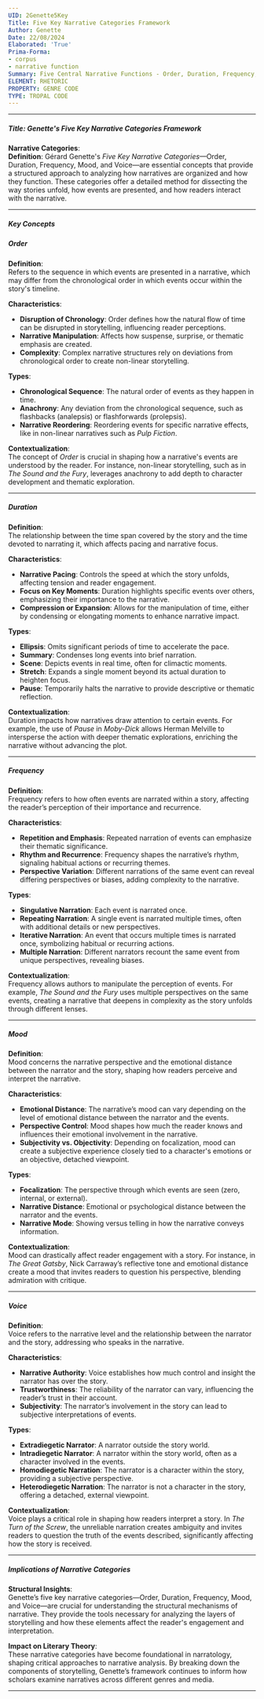 ```yaml
---
UID: 2Genette5Key
Title: Five Key Narrative Categories Framework
Author: Genette
Date: 22/08/2024
Elaborated: 'True'
Prima-Forma:
- corpus
- narrative function
Summary: Five Central Narrative Functions - Order, Duration, Frequency, Mood, Voice
ELEMENT: RHETORIC
PROPERTY: GENRE CODE
TYPE: TROPAL CODE
---
```

---

##### Title: **Genette's Five Key Narrative Categories Framework**

**Narrative Categories**:  
   **Definition**: Gérard Genette's *Five Key Narrative Categories*—Order, Duration, Frequency, Mood, and Voice—are essential concepts that provide a structured approach to analyzing how narratives are organized and how they function. These categories offer a detailed method for dissecting the way stories unfold, how events are presented, and how readers interact with the narrative.

---

##### Key Concepts

##### **Order**

**Definition**:  
   Refers to the sequence in which events are presented in a narrative, which may differ from the chronological order in which events occur within the story's timeline.

**Characteristics**:  
   - **Disruption of Chronology**: Order defines how the natural flow of time can be disrupted in storytelling, influencing reader perceptions.  
   - **Narrative Manipulation**: Affects how suspense, surprise, or thematic emphasis are created.  
   - **Complexity**: Complex narrative structures rely on deviations from chronological order to create non-linear storytelling.

**Types**:  
   - **Chronological Sequence**: The natural order of events as they happen in time.  
   - **Anachrony**: Any deviation from the chronological sequence, such as flashbacks (analepsis) or flashforwards (prolepsis).  
   - **Narrative Reordering**: Reordering events for specific narrative effects, like in non-linear narratives such as *Pulp Fiction*.

**Contextualization**:  
   The concept of *Order* is crucial in shaping how a narrative's events are understood by the reader. For instance, non-linear storytelling, such as in *The Sound and the Fury*, leverages anachrony to add depth to character development and thematic exploration.

---

##### **Duration**

**Definition**:  
   The relationship between the time span covered by the story and the time devoted to narrating it, which affects pacing and narrative focus.

**Characteristics**:  
   - **Narrative Pacing**: Controls the speed at which the story unfolds, affecting tension and reader engagement.  
   - **Focus on Key Moments**: Duration highlights specific events over others, emphasizing their importance to the narrative.  
   - **Compression or Expansion**: Allows for the manipulation of time, either by condensing or elongating moments to enhance narrative impact.

**Types**:  
   - **Ellipsis**: Omits significant periods of time to accelerate the pace.  
   - **Summary**: Condenses long events into brief narration.  
   - **Scene**: Depicts events in real time, often for climactic moments.  
   - **Stretch**: Expands a single moment beyond its actual duration to heighten focus.  
   - **Pause**: Temporarily halts the narrative to provide descriptive or thematic reflection.

**Contextualization**:  
   Duration impacts how narratives draw attention to certain events. For example, the use of *Pause* in *Moby-Dick* allows Herman Melville to intersperse the action with deeper thematic explorations, enriching the narrative without advancing the plot.

---

##### **Frequency**

**Definition**:  
   Frequency refers to how often events are narrated within a story, affecting the reader’s perception of their importance and recurrence.

**Characteristics**:  
   - **Repetition and Emphasis**: Repeated narration of events can emphasize their thematic significance.  
   - **Rhythm and Recurrence**: Frequency shapes the narrative’s rhythm, signaling habitual actions or recurring themes.  
   - **Perspective Variation**: Different narrations of the same event can reveal differing perspectives or biases, adding complexity to the narrative.

**Types**:  
   - **Singulative Narration**: Each event is narrated once.  
   - **Repeating Narration**: A single event is narrated multiple times, often with additional details or new perspectives.  
   - **Iterative Narration**: An event that occurs multiple times is narrated once, symbolizing habitual or recurring actions.  
   - **Multiple Narration**: Different narrators recount the same event from unique perspectives, revealing biases.

**Contextualization**:  
   Frequency allows authors to manipulate the perception of events. For example, *The Sound and the Fury* uses multiple perspectives on the same events, creating a narrative that deepens in complexity as the story unfolds through different lenses.

---

##### **Mood**

**Definition**:  
   Mood concerns the narrative perspective and the emotional distance between the narrator and the story, shaping how readers perceive and interpret the narrative.

**Characteristics**:  
   - **Emotional Distance**: The narrative’s mood can vary depending on the level of emotional distance between the narrator and the events.  
   - **Perspective Control**: Mood shapes how much the reader knows and influences their emotional involvement in the narrative.  
   - **Subjectivity vs. Objectivity**: Depending on focalization, mood can create a subjective experience closely tied to a character's emotions or an objective, detached viewpoint.

**Types**:  
   - **Focalization**: The perspective through which events are seen (zero, internal, or external).  
   - **Narrative Distance**: Emotional or psychological distance between the narrator and the events.  
   - **Narrative Mode**: Showing versus telling in how the narrative conveys information.

**Contextualization**:  
   Mood can drastically affect reader engagement with a story. For instance, in *The Great Gatsby*, Nick Carraway’s reflective tone and emotional distance create a mood that invites readers to question his perspective, blending admiration with critique.

---

##### **Voice**

**Definition**:  
   Voice refers to the narrative level and the relationship between the narrator and the story, addressing who speaks in the narrative.

**Characteristics**:  
   - **Narrative Authority**: Voice establishes how much control and insight the narrator has over the story.  
   - **Trustworthiness**: The reliability of the narrator can vary, influencing the reader’s trust in their account.  
   - **Subjectivity**: The narrator’s involvement in the story can lead to subjective interpretations of events.

**Types**:  
   - **Extradiegetic Narrator**: A narrator outside the story world.  
   - **Intradiegetic Narrator**: A narrator within the story world, often as a character involved in the events.  
   - **Homodiegetic Narration**: The narrator is a character within the story, providing a subjective perspective.  
   - **Heterodiegetic Narration**: The narrator is not a character in the story, offering a detached, external viewpoint.

**Contextualization**:  
   Voice plays a critical role in shaping how readers interpret a story. In *The Turn of the Screw*, the unreliable narration creates ambiguity and invites readers to question the truth of the events described, significantly affecting how the story is received.

---

##### Implications of Narrative Categories

**Structural Insights**:  
   Genette’s five key narrative categories—Order, Duration, Frequency, Mood, and Voice—are crucial for understanding the structural mechanisms of narrative. They provide the tools necessary for analyzing the layers of storytelling and how these elements affect the reader's engagement and interpretation.

**Impact on Literary Theory**:  
   These narrative categories have become foundational in narratology, shaping critical approaches to narrative analysis. By breaking down the components of storytelling, Genette’s framework continues to inform how scholars examine narratives across different genres and media.

---
